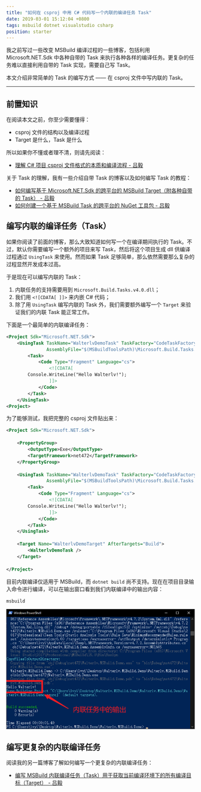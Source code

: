 ```yaml
---
title: "如何在 csproj 中用 C# 代码写一个内联的编译任务 Task"
date: 2019-03-01 15:12:04 +0800
tags: msbuild dotnet visualstudio csharp
position: starter
---
```


我之前写过一些改变 MSBuild 编译过程的一些博客，包括利用 Microsoft.NET.Sdk 中各种自带的 Task 来执行各种各样的编译任务。更复杂的任务难以直接利用自带的 Task 实现，需要自己写 Task。

本文介绍非常简单的 Task 的编写方式 —— 在 csproj 文件中写内联的 Task。

---

<div id="toc"></div>

## 前置知识

在阅读本文之前，你至少需要懂得：

- csproj 文件的结构以及编译过程
- Target 是什么，Task 是什么

所以如果你不懂或者理不清，则请先阅读：

- [理解 C# 项目 csproj 文件格式的本质和编译流程 - 吕毅](/post/understand-the-csproj)

关于 Task 的理解，我有一些介绍自带 Task 的博客以及如何编写 Task 的教程：

- [如何编写基于 Microsoft.NET.Sdk 的跨平台的 MSBuild Target（附各种自带的 Task） - 吕毅](/post/write-msbuild-target)
- [如何创建一个基于 MSBuild Task 的跨平台的 NuGet 工具包 - 吕毅](/post/create-a-cross-platform-msbuild-task-based-nuget-tool)

## 编写内联的编译任务（Task）

如果你阅读了前面的博客，那么大致知道如何写一个在编译期间执行的 Task。不过，默认你需要编写一个额外的项目来写 Task，然后将这个项目生成 dll 供编译过程通过 `UsingTask` 来使用。然而如果 Task 足够简单，那么依然需要那么复杂的过程显然开发成本过高。

于是现在可以编写内联的 Task：

1. 内联任务的支持需要用到 `Microsoft.Build.Tasks.v4.0.dll`；
1. 我们用 `<![CDATA[ ]]>` 来内嵌 C# 代码；
1. 除了用 `UsingTask` 编写内联的 Task 外，我们需要额外编写一个 `Target` 来验证我们的内联 Task 能正常工作。

下面是一个最简单的内联编译任务：

```xml
<Project Sdk="Microsoft.NET.Sdk">
    <UsingTask TaskName="WalterlvDemoTask" TaskFactory="CodeTaskFactory"
               AssemblyFile="$(MSBuildToolsPath)\Microsoft.Build.Tasks.v4.0.dll">
        <Task>
            <Code Type="Fragment" Language="cs">
                <![CDATA[
        Console.WriteLine("Hello Walterlv!");
                ]]>
            </Code>
        </Task>
    </UsingTask>
<Project>
```

为了能够测试，我把完整的 csproj 文件贴出来：

```xml
<Project Sdk="Microsoft.NET.Sdk">

    <PropertyGroup>
        <OutputType>Exe</OutputType>
        <TargetFramework>net472</TargetFramework>
    </PropertyGroup>

    <UsingTask TaskName="WalterlvDemoTask" TaskFactory="CodeTaskFactory"
               AssemblyFile="$(MSBuildToolsPath)\Microsoft.Build.Tasks.v4.0.dll">
        <Task>
            <Code Type="Fragment" Language="cs">
                <![CDATA[
        Console.WriteLine("Hello Walterlv!");
                ]]>
            </Code>
        </Task>
    </UsingTask>

    <Target Name="WalterlvDemoTarget" AfterTargets="Build">
        <WalterlvDemoTask />
    </Target>

</Project>
```

目前内联编译仅适用于 MSBuild，而 `dotnet build` 尚不支持。现在在项目目录输入命令进行编译，可以在输出窗口看到我们内联编译中的输出内容：

```powershell
msbuild
```

![输出内容](/static/posts/2019-03-01-15-09-19.png)

## 编写更复杂的内联编译任务

阅读我的另一篇博客了解如何编写一个更复杂的内联编译任务：

- [编写 MSBuild 内联编译任务（Task）用于获取当前编译环境下的所有编译目标（Target） - 吕毅](/post/write-a-msbuild-inline-task-for-getting-all-targets)
